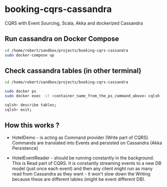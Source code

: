 # booking-cqrs-cassandra
CQRS with Event Sourcing, Scala, Akka and dockerized Cassandra

## Run cassandra on Docker Compose
```bash
cd /home/robert/sandbox/projects/booking-cqrs-cassandra
sudo docker-compose up
```

## Check cassandra tables (in other terminal)
```bash
cd /home/robert/sandbox/projects/booking-cqrs-cassandra

sudo docker ps
sudo docker exec -it <container_name_from_the_ps_command_above> cqlsh

cqlsh> describe tables;
cqlsh> exit;
```

## How this works ?

- HotelDemo - is acting as Command provider (Write part of CQRS). Commands are translated into Events and persisted on Cassandra (Akka Persistence)

- HotelEventReader - should be running constantly in the background. This is Read part of CQRS. It is constantly streaming events to a new DB model (just once each event) and then any client might run as many read from Cassandra as they want - it won't slow down the Writing because these are different tables (might be event different DB). 
